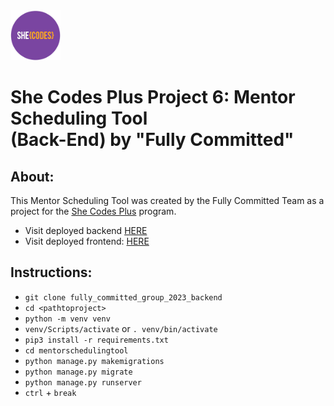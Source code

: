 <img src="https://github.com/Ms-KL/Ms-KL/raw/main/images/shecodes-icon.png" width="80px" height="80px" />

# She Codes Plus Project 6: Mentor Scheduling Tool <br>(Back-End) by "Fully Committed"

## About:

This Mentor Scheduling Tool was created by the Fully Committed Team as a project for the [She Codes Plus](https://www.shecodes.com.au/) program.

- Visit deployed backend [HERE](https://fully-committed-mentor-scheduling-tool.fly.de)
- Visit deployed frontend: [HERE](X)


## Instructions:
* `git clone fully_committed_group_2023_backend`
* `cd <pathtoproject>`
* `python -m venv venv`
* `venv/Scripts/activate` or `. venv/bin/activate`
* `pip3 install -r requirements.txt`
* `cd mentorschedulingtool`
* `python manage.py makemigrations`
* `python manage.py migrate`
* `python manage.py runserver`
* `ctrl` + `break`
